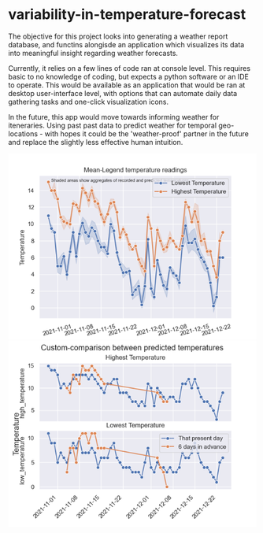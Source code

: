# variability-in-temperature-forecast
The objective for this project looks into generating a weather report database, and functins alongisde an application which visualizes its data into meaningful insight regarding weather forecasts.

Currently, it relies on a few lines of code ran at console level. This requires basic to no knowledge of coding, but expects a python software or an IDE to operate. This would be available as an application that would be ran at desktop user-interface level, with options that can automate daily data gathering tasks and one-click visualization icons.

In the future, this app would move towards informing weather for iteneraries. Using past past data to predict weather for temporal geo-locations - with hopes it could be the 'weather-proof' partner in the future and replace the slightly less effective human intuition. 

![Legend Plot](Figure1.png)
![Legend Plot](Figure2.png)


